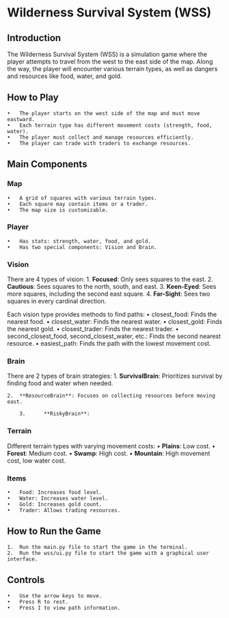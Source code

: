 # Wilderness Survival System (WSS)

## Introduction

The Wilderness Survival System (WSS) is a simulation game where the player attempts to travel from the west to the east side of the map. Along the way, the player will encounter various terrain types, as well as dangers and resources like food, water, and gold.

## How to Play
	•	The player starts on the west side of the map and must move eastward.
	•	Each terrain type has different movement costs (strength, food, water).
	•	The player must collect and manage resources efficiently.
	•	The player can trade with traders to exchange resources.

## Main Components

### Map
	•	A grid of squares with various terrain types.
	•	Each square may contain items or a trader.
	•	The map size is customizable.

### Player
	•	Has stats: strength, water, food, and gold.
	•	Has two special components: Vision and Brain.

### Vision

There are 4 types of vision:
	1.	**Focused**: Only sees squares to the east.
	2.	**Cautious**: Sees squares to the north, south, and east.
	3.	**Keen-Eyed**: Sees more squares, including the second east square.
	4.	**Far-Sight**: Sees two squares in every cardinal direction.

Each vision type provides methods to find paths:
	•	closest_food: Finds the nearest food.
	•	closest_water: Finds the nearest water.
	•	closest_gold: Finds the nearest gold.
	•	closest_trader: Finds the nearest trader.
	•	second_closest_food, second_closest_water, etc.: Finds the second nearest resource.
	•	easiest_path: Finds the path with the lowest movement cost.

### Brain

There are 2 types of brain strategies:
	1.	**SurvivalBrain**: Prioritizes survival by finding food and water when needed.
 
	2.	**ResourceBrain**: Focuses on collecting resources before moving east.
 
        3.      **RiskyBrain**: 

### Terrain

Different terrain types with varying movement costs:
	•	**Plains**: Low cost.
	•	**Forest**: Medium cost.
	•	**Swamp**: High cost.
	•	**Mountain**: High movement cost, low water cost.

### Items
	•	Food: Increases food level.
	•	Water: Increases water level.
	•	Gold: Increases gold count.
	•	Trader: Allows trading resources.

## How to Run the Game
	1.	Run the main.py file to start the game in the terminal.
	2.	Run the wss/ui.py file to start the game with a graphical user interface.

## Controls
	•	Use the arrow keys to move.
	•	Press R to rest.
	•	Press I to view path information.
